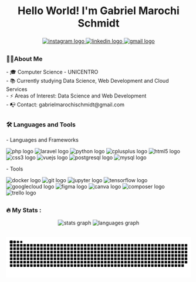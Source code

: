 <h1 align="center">Hello World! I'm Gabriel Marochi Schmidt</h1>

###

<div align="center">
  <a href="https://www.instagram.com/gabrielm.schmidt/" target="_blank">
    <img src="https://img.shields.io/static/v1?message=Instagram&logo=instagram&label=&color=E4405F&logoColor=white&labelColor=&style=for-the-badge" height="25" alt="instagram logo"  />
  </a>
  <a href="https://www.linkedin.com/in/gabrielmarochi/" target="_blank">
    <img src="https://img.shields.io/static/v1?message=LinkedIn&logo=linkedin&label=&color=0077B5&logoColor=white&labelColor=&style=for-the-badge" height="25" alt="linkedin logo"  />
  </a>
  <a href="gabrielmarochischmidt@gmail.com" target="_blank">
    <img src="https://img.shields.io/static/v1?message=Gmail&logo=gmail&label=&color=D14836&logoColor=white&labelColor=&style=for-the-badge" height="25" alt="gmail logo"  />
  </a>
</div>

##

<h3 align="left">👨‍💻About Me</h3>

<p align="left">- 🎓 Computer Science - UNICENTRO<br>- 📚 Currently studying Data Science, Web Development and Cloud Services<br>- ⚡ Areas of Interest: Data Science and Web Development<br>- 📭 Contact: gabrielmarochischmidt@gmail.com</p>

##

<h3 align="left">🛠 Languages and Tools</h3>

<div align="left">
  <p align="left">- Languages and Frameworks</p>
  <img src="https://cdn.jsdelivr.net/gh/devicons/devicon/icons/php/php-original.svg" style="height: 240px; width: 72px;" alt="php logo"  />
  <img src="https://cdn.jsdelivr.net/gh/devicons/devicon/icons/laravel/laravel-original.svg" style="height: 240px; width: 72px;" alt="laravel logo"  />
  <img src="https://cdn.jsdelivr.net/gh/devicons/devicon/icons/python/python-original.svg" style="height: 240px; width: 72px;" alt="python logo"  />
  <img src="https://cdn.jsdelivr.net/gh/devicons/devicon/icons/cplusplus/cplusplus-original.svg" style="height: 240px; width: 72px;" alt="cplusplus logo"  />
  <img src="https://cdn.jsdelivr.net/gh/devicons/devicon/icons/html5/html5-original.svg" style="height: 240px; width: 72px;" alt="html5 logo"  />
  <img src="https://cdn.jsdelivr.net/gh/devicons/devicon/icons/css3/css3-original.svg" style="height: 240px; width: 72px;" alt="css3 logo"  />
  <img src="https://cdn.jsdelivr.net/gh/devicons/devicon/icons/vuejs/vuejs-original.svg" style="height: 240px; width: 72px;" alt="vuejs logo"  />
  <img src="https://cdn.jsdelivr.net/gh/devicons/devicon/icons/postgresql/postgresql-original.svg" style="height: 240px; width: 72px;" alt="postgresql logo"  />
  <img src="https://cdn.jsdelivr.net/gh/devicons/devicon/icons/mysql/mysql-original.svg" style="height: 240px; width: 72px;" alt="mysql logo"  />
</div>

<p align="left">- Tools</p>
<div align="left">
  <img src="https://cdn.jsdelivr.net/gh/devicons/devicon/icons/docker/docker-original.svg" style="height: 240px; width: 72px;" alt="docker logo"  />
  <img src="https://cdn.jsdelivr.net/gh/devicons/devicon/icons/git/git-original.svg" style="height: 240px; width: 72px;" alt="git logo"  />
  <img src="https://cdn.jsdelivr.net/gh/devicons/devicon/icons/jupyter/jupyter-original.svg" style="height: 240px; width: 72px;" alt="jupyter logo"  />
  <img src="https://cdn.jsdelivr.net/gh/devicons/devicon/icons/tensorflow/tensorflow-original.svg" style="height: 240px; width: 72px;" alt="tensorflow logo"  />
  <img src="https://cdn.jsdelivr.net/gh/devicons/devicon/icons/googlecloud/googlecloud-original.svg" style="height: 240px; width: 72px;" alt="googlecloud logo"  />
  <img src="https://cdn.jsdelivr.net/gh/devicons/devicon/icons/figma/figma-original.svg" style="height: 240px; width: 72px;" alt="figma logo"  />
  <img src="https://cdn.jsdelivr.net/gh/devicons/devicon/icons/canva/canva-original.svg" style="height: 240px; width: 72px;" alt="canva logo"  />
  <img src="https://cdn.jsdelivr.net/gh/devicons/devicon/icons/composer/composer-original.svg" style="height: 240px; width: 72px;" alt="composer logo"  />
  <img src="https://cdn.jsdelivr.net/gh/devicons/devicon/icons/trello/trello-plain.svg" style="height: 240px; width: 72px;" alt="trello logo"  />
</div>

##

<h3 align="left">🔥   My Stats :</h3>
<div align="center">
  <img src="https://github-readme-stats.vercel.app/api?username=GabrielMSchmidt&hide_title=false&hide_rank=false&show_icons=true&include_all_commits=true&count_private=true&disable_animations=false&theme=gotham&locale=en&hide_border=false&order=1" height="150" alt="stats graph"  />
  <img src="https://github-readme-stats.vercel.app/api/top-langs?username=GabrielMSchmidt&locale=en&hide_title=false&layout=compact&card_width=320&langs_count=6&theme=gotham&hide_border=false&order=2" height="150" alt="languages graph"  />
</div>

##

<picture>
  <source media="(prefers-color-scheme: dark)" srcset="https://raw.githubusercontent.com/GabrielMSchmidt/GabrielMSchmidt/output/github-snake-dark.svg" />
  <source media="(prefers-color-scheme: light)" srcset="https://raw.githubusercontent.com/GabrielMSchmidt/GabrielMSchmidt/output/github-snake.svg" />
  <img alt="github-snake" src="https://raw.githubusercontent.com/GabrielMSchmidt/GabrielMSchmidt/output/github-snake.svg" />
</picture>
